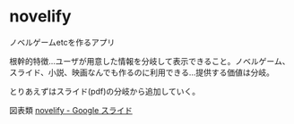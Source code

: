 # novelify
ノベルゲームetcを作るアプリ

根幹的特徴…ユーザが用意した情報を分岐して表示できること。ノベルゲーム、スライド、小説、映画なんでも作るのに利用できる…提供する価値は分岐。

とりあえずはスライド(pdf)の分岐から追加していく。

図表類
<a href="https://docs.google.com/presentation/d/1NDVN8sdXdYtjWizYnXRKTpZyAUvj1PoO93nqQwn5mY4/edit#slide=id.p">novelify - Google スライド</a>
